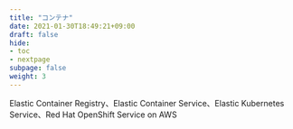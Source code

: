 ```yaml
---
title: "コンテナ"
date: 2021-01-30T18:49:21+09:00
draft: false
hide:
- toc
- nextpage
subpage: false
weight: 3
---
```


Elastic Container Registry、Elastic Container Service、Elastic Kubernetes Service、Red Hat OpenShift Service on AWS

<!--more-->